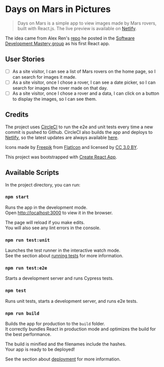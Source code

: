 # Days on Mars in Pictures

> Days on Mars is a simple app to view images made by Mars rovers, built with React.js. The live preview is available on [Netlify](https://days-on-mars.netlify.com).

The idea came from Alex Ren's [repo](https://github.com/able-leopard/a-day-in-the-life-on-mars) he posted in the [Software Development Mastery group](https://www.facebook.com/groups/softwaredevelopmentmastery/permalink/721387331606773/) as his first React app.

## User Stories

- [ ] As a site visitor, I can see a list of Mars rovers on the home page, so I can search for images it made.
- [ ] As a site visitor, once I chose a rover, I can see a date picker, so I can search for images the rover made on that day.
- [ ] As a site visitor, once I chose a rover and a data, I can click on a button to display the images, so I can see them.

## Credits

The project uses [CircleCI](https://circleci.com) to run the e2e and unit tests every time a new commit is pushed to Github. CircleCI also builds the app and deploys to [Netlify](https://netlify.com), so the latest updates are always available [here](https://days-on-mars.netlify.com).

Icons made by [Freepik](https://www.flaticon.com/authors/freepik) from [FlatIcon](https://www.flaticon.com) and licensed by [CC 3.0 BY](http://creativecommons.org/licenses/by/3.0/).

This project was bootstrapped with [Create React App](https://github.com/facebook/create-react-app).

## Available Scripts

In the project directory, you can run:

### `npm start`

Runs the app in the development mode.<br>
Open [http://localhost:3000](http://localhost:3000) to view it in the browser.

The page will reload if you make edits.<br>
You will also see any lint errors in the console.

### `npm run test:unit`

Launches the test runner in the interactive watch mode.<br>
See the section about [running tests](https://facebook.github.io/create-react-app/docs/running-tests) for more information.

### `npm run test:e2e`

Starts a development server and runs Cypress tests.

### `npm test`

Runs unit tests, starts a development server, and runs e2e tests.

### `npm run build`

Builds the app for production to the `build` folder.<br>
It correctly bundles React in production mode and optimizes the build for the best performance.

The build is minified and the filenames include the hashes.<br>
Your app is ready to be deployed!

See the section about [deployment](https://facebook.github.io/create-react-app/docs/deployment) for more information.
